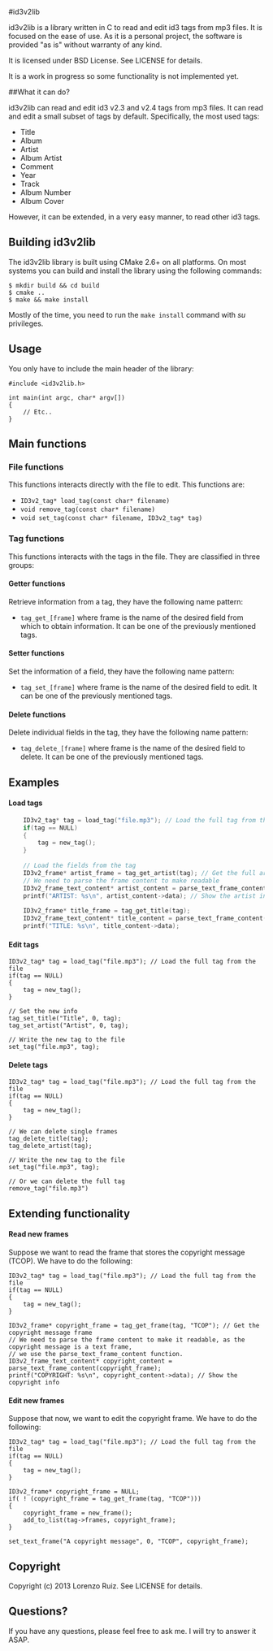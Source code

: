 #id3v2lib

id3v2lib is a library written in C to read and edit id3 tags from mp3 files. It is focused on the ease of use. As it is a personal project, the software is provided "as is" without warranty of any kind.

It is licensed under BSD License. See LICENSE for details.

It is a work in progress so some functionality is not implemented yet.

##What it can do?

id3v2lib can read and edit id3 v2.3 and v2.4 tags from mp3 files. It can read and edit a small subset of tags by default. Specifically, the most used tags:

* Title
* Album
* Artist
* Album Artist
* Comment
* Year
* Track
* Album Number
* Album Cover

However, it can be extended, in a very easy manner, to read other id3 tags. 

## Building id3v2lib

The id3v2lib library is built using CMake 2.6+ on all platforms. On most systems you can build and install the library using the following commands:

	$ mkdir build && cd build
	$ cmake .. 
	$ make && make install
	
Mostly of the time, you need to run the `make install` command with *su* privileges.

## Usage

You only have to include the main header of the library:

	#include <id3v2lib.h>
	
	int main(int argc, char* argv[])
	{
		// Etc..
	}

## Main functions

### File functions

This functions interacts directly with the file to edit. This functions are:

* `ID3v2_tag* load_tag(const char* filename)`
* `void remove_tag(const char* filename)`
* `void set_tag(const char* filename, ID3v2_tag* tag)`

### Tag functions

This functions interacts with the tags in the file. They are classified in three groups:

#### Getter functions

Retrieve information from a tag, they have the following name pattern:

* `tag_get_[frame]` where frame is the name of the desired field from which to obtain information. It can be one of the previously mentioned tags. 

#### Setter functions

Set the information of a field, they have the following name pattern:

* `tag_set_[frame]` where frame is the name of the desired field to edit. It can be one of the previously mentioned tags.

#### Delete functions

Delete individual fields in the tag, they have the following name pattern:

* `tag_delete_[frame]` where frame is the name of the desired field to delete. It can be one of the previously mentioned tags.

## Examples

#### Load tags

```C
	ID3v2_tag* tag = load_tag("file.mp3"); // Load the full tag from the file
	if(tag == NULL)
	{
		tag = new_tag();
	}
	
	// Load the fields from the tag
	ID3v2_frame* artist_frame = tag_get_artist(tag); // Get the full artist frame
	// We need to parse the frame content to make readable
	ID3v2_frame_text_content* artist_content = parse_text_frame_content(artist_frame); 
	printf("ARTIST: %s\n", artist_content->data); // Show the artist info
	
	ID3v2_frame* title_frame = tag_get_title(tag);
	ID3v2_frame_text_content* title_content = parse_text_frame_content(title_frame);
	printf("TITLE: %s\n", title_content->data);
```
	
#### Edit tags

	ID3v2_tag* tag = load_tag("file.mp3"); // Load the full tag from the file
	if(tag == NULL)
	{
		tag = new_tag();
	}
	
	// Set the new info
	tag_set_title("Title", 0, tag);
	tag_set_artist("Artist", 0, tag);
	
	// Write the new tag to the file
	set_tag("file.mp3", tag);
	
#### Delete tags

	ID3v2_tag* tag = load_tag("file.mp3"); // Load the full tag from the file
	if(tag == NULL)
	{
		tag = new_tag();
	}
	
	// We can delete single frames
	tag_delete_title(tag);
	tag_delete_artist(tag);
	
	// Write the new tag to the file
	set_tag("file.mp3", tag);
	
	// Or we can delete the full tag
	remove_tag("file.mp3")
	
## Extending functionality

#### Read new frames

Suppose we want to read the frame that stores the copyright message (TCOP). We have to do the following:

	ID3v2_tag* tag = load_tag("file.mp3"); // Load the full tag from the file
	if(tag == NULL)
	{
		tag = new_tag();
	}
	
	ID3v2_frame* copyright_frame = tag_get_frame(tag, "TCOP"); // Get the copyright message frame
	// We need to parse the frame content to make it readable, as the copyright message is a text frame,
	// we use the parse_text_frame_content function.
	ID3v2_frame_text_content* copyright_content = parse_text_frame_content(copyright_frame); 
	printf("COPYRIGHT: %s\n", copyright_content->data); // Show the copyright info
	
#### Edit new frames

Suppose that now, we want to edit the copyright frame. We have to do the following:

	ID3v2_tag* tag = load_tag("file.mp3"); // Load the full tag from the file
	if(tag == NULL)
	{
		tag = new_tag();
	}

	ID3v2_frame* copyright_frame = NULL;
	if( ! (copyright_frame = tag_get_frame(tag, "TCOP")))
	{
	    copyright_frame = new_frame();
	    add_to_list(tag->frames, copyright_frame);
	}
	
	set_text_frame("A copyright message", 0, "TCOP", copyright_frame);
	
## Copyright

Copyright (c) 2013 Lorenzo Ruiz. See LICENSE for details.
	
## Questions?

If you have any questions, please feel free to ask me. I will try to answer it ASAP.